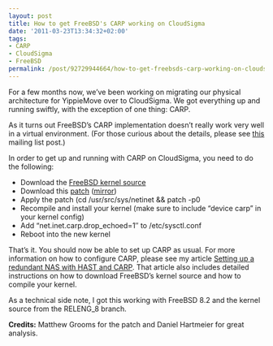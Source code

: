 ```yaml
---
layout: post
title: How to get FreeBSD's CARP working on CloudSigma
date: '2011-03-23T13:34:32+02:00'
tags:
- CARP
- CloudSigma
- FreeBSD
permalink: /post/92729944664/how-to-get-freebsds-carp-working-on-cloudsigma
---
```

For a few months now, we’ve been working on migrating our physical architecture for YippieMove over to CloudSigma. We got everything up and running swiftly, with the exception of one thing: CARP.

As it turns out FreeBSD’s CARP implementation doesn’t really work very well in a virtual environment. (For those curious about the details, please see [this](http://lists.freebsd.org/pipermail/freebsd-net/2011-March/028332.html) mailing list post.)

In order to get up and running with CARP on CloudSigma, you need to do the following:

*   Download the [FreeBSD kernel source](http://www.freebsd.org/doc/handbook/kernelconfig-building.html)
*   Download this [patch](http://www.shrew.net/static/patches/esx-carp.diff) ([mirror](http://viktorpetersson.com/upload/esx-carp.diff))
*   Apply the patch (cd /usr/src/sys/netinet && patch -p0
*   Recompile and install your kernel (make sure to include “device carp” in your kernel config)
*   Add “net.inet.carp.drop_echoed=1″ to /etc/sysctl.conf
*   Reboot into the new kernel

That’s it. You should now be able to set up CARP as usual. For more information on how to configure CARP, please see my article [Setting up a redundant NAS with HAST and CARP](http://viktorpetersson.com/2010/09/27/setting-up-a-redundant-nas-with-hast-with-carp/). That article also includes detailed instructions on how to download FreeBSD’s kernel source and how to compile your kernel.

As a technical side note, I got this working with FreeBSD 8.2 and the kernel source from the RELENG_8 branch.

**Credits:** Matthew Grooms for the patch and Daniel Hartmeier for great analysis.
